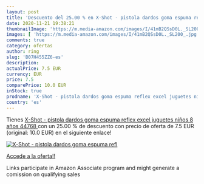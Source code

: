 ```yaml
---
layout: post
title: 'Descuento del 25.00 % en X-Shot - pistola dardos goma espuma refl'
date: 2020-11-21 19:38:21
thumbnailImage: 'https://m.media-amazon.com/images/I/41mB2QSsD0L._SL200_.jpg'
images: [ 'https://m.media-amazon.com/images/I/41mB2QSsD0L._SL200_.jpg' ]
comments: true
category: ofertas
author: ring
slug: 'B07H455ZZ6-es'
description:
actualPrice: 7.5 EUR
currency: EUR
price: 7.5
comparePrice: 10.0 EUR
inStock: true
prodname: 'X-Shot - pistola dardos goma espuma reflex excel juguetes niños 8 años  44768 '
country: 'es'
---
```


Tienes [X-Shot - pistola dardos goma espuma reflex excel juguetes niños 8 años  44768 ](https://www.amazon.es/dp/B07H455ZZ6/?tag=tolees-21) con un 25.00 % de descuento con precio de oferta de 7.5 EUR (original: 10.0 EUR) en el siguiente enlace!

[![X-Shot - pistola dardos goma espuma refl](https://m.media-amazon.com/images/I/41mB2QSsD0L._SL200_.jpg)](https://www.amazon.es/dp/B07H455ZZ6/?tag=tolees-21)

[Accede a la oferta!!](https://www.amazon.es/dp/B07H455ZZ6/?tag=tolees-21)

Links participate in Amazon Associate program and might generate a comission on qualifying sales


